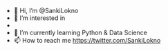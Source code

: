 - 👋 Hi, I’m @SankiLokno
- 👀 I’m interested in
- <height src="https://cdn.jsdelivr.net/gh/devicons/devicon/icons/python/python-plain-wordmark.svg" />     
- 🌱 I’m currently learning Python & Data Science
- 📫 How to reach me https://twitter.com/SankiLokno
          
<!---
SankiLokno/SankiLokno is a ✨ special ✨ repository because its `README.md` (this file) appears on your GitHub profile.
You can click the Preview link to take a look at your changes.
--->
